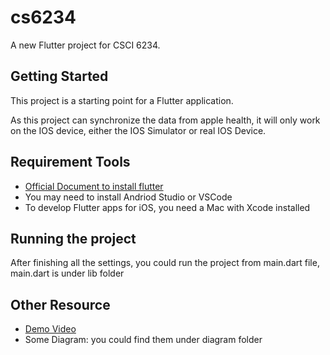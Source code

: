 # cs6234

A new Flutter project for CSCI 6234.

## Getting Started

This project is a starting point for a Flutter application.

As this project can synchronize the data from apple health, it will only work on the IOS device, either the IOS Simulator or real IOS Device.

## Requirement Tools

- [Official Document to install flutter](https://docs.flutter.dev/get-started/install)
- You may need to install Andriod Studio or VSCode
- To develop Flutter apps for iOS, you need a Mac with Xcode installed

## Running the project

After finishing all the settings, you could run the project from main.dart file,
main.dart is under lib folder

## Other Resource

- [Demo Video](https://drive.google.com/file/d/1oKuOP8P8w9uXHK17SrVzqFqnICtOCtsO/view?usp=sharing)
- Some Diagram: you could find them under diagram folder

